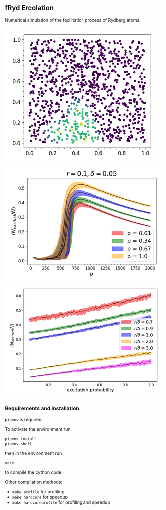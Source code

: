 ## fRyd Ercolation

Numerical simulation of the facilitation process of Rydberg atoms.

![fig0](evol.png)
![fig1](density_plot.png)
![fig2](rate_plot_2.png)

### Requirements and installation
`pipenv` is required.

To activate the environment run

```
pipenv install
pipenv shell
```

then in the environment run

```
make
```

to compile the cython code.

Other compilation methods: 
- `make profile` for profiling
- `make hardcore` for speedup
- `make hardcoreprofile` for profiling and speedup



